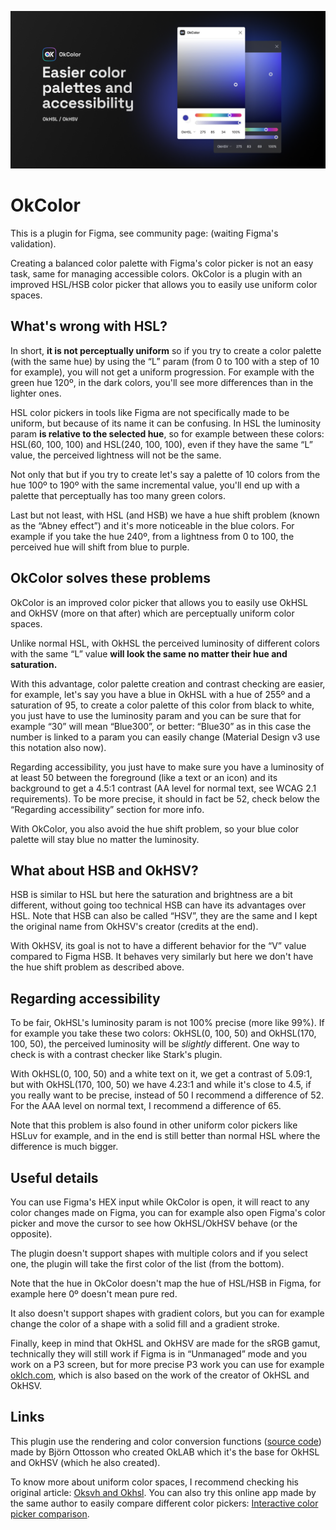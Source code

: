 ![Easier color palettes and accessibility](readme-banner.webp)

# OkColor
This is a plugin for Figma, see community page: (waiting Figma's validation).

Creating a balanced color palette with Figma's color picker is not an easy task, same for managing accessible colors. OkColor is a plugin with an improved HSL/HSB color picker that allows you to easily use uniform color spaces.

## What's wrong with HSL?
In short, **it is not perceptually uniform** so if you try to create a color palette (with the same hue) by using the “L” param (from 0 to 100 with a step of 10 for example), you will not get a uniform progression. For example with the green hue 120º, in the dark colors, you'll see more differences than in the lighter ones.

HSL color pickers in tools like Figma are not specifically made to be uniform, but because of its name it can be confusing. In HSL the luminosity param **is relative to the selected hue**, so for example between these colors: HSL(60, 100, 100) and HSL(240, 100, 100), even if they have the same “L” value, the perceived lightness will not be the same.

Not only that but if you try to create let's say a palette of 10 colors from the hue 100º to 190º with the same incremental value, you'll end up with a palette that perceptually has too many green colors.

Last but not least, with HSL (and HSB) we have a hue shift problem (known as the “Abney effect”) and it's more noticeable in the blue colors. For example if you take the hue 240º, from a lightness from 0 to 100, the perceived hue will shift from blue to purple.

## OkColor solves these problems
OkColor is an improved color picker that allows you to easily use OkHSL and OkHSV (more on that after) which are perceptually uniform color spaces.

Unlike normal HSL, with OkHSL the perceived luminosity of different colors with the same “L” value **will look the same no matter their hue and saturation.**

With this advantage, color palette creation and contrast checking are easier, for example, let's say you have a blue in OkHSL with a hue of 255º and a saturation of 95, to create a color palette of this color from black to white, you just have to use the luminosity param and you can be sure that for example “30” will mean “Blue300”, or better: “Blue30” as in this case the number is linked to a param you can easily change (Material Design v3 use this notation also now).

Regarding accessibility, you just have to make sure you have a luminosity of at least 50 between the foreground (like a text or an icon) and its background to get a 4.5:1 contrast (AA level for normal text, see WCAG 2.1 requirements). To be more precise, it should in fact be 52, check below the “Regarding accessibility” section for more info.

With OkColor, you also avoid the hue shift problem, so your blue color palette will stay blue no matter the luminosity.

## What about HSB and OkHSV?
HSB is similar to HSL but here the saturation and brightness are a bit different, without going too technical HSB can have its advantages over HSL. Note that HSB can also be called “HSV”, they are the same and I kept the original name from OkHSV's creator (credits at the end).

With OkHSV, its goal is not to have a different behavior for the “V” value compared to Figma HSB. It behaves very similarly but here we don't have the hue shift problem as described above.

## Regarding accessibility
To be fair, OkHSL's luminosity param is not 100% precise (more like 99%). If for example you take these two colors: OkHSL(0, 100, 50) and OkHSL(170, 100, 50), the perceived luminosity will be *slightly* different. One way to check is with a contrast checker like Stark's plugin.

With OkHSL(0, 100, 50) and a white text on it, we get a contrast of 5.09:1, but with OkHSL(170, 100, 50) we have 4.23:1 and while it's close to 4.5, if you really want to be precise, instead of 50 I recommend a difference of 52. For the AAA level on normal text, I recommend a difference of 65.

Note that this problem is also found in other uniform color pickers like HSLuv for example, and in the end is still better than normal HSL where the difference is much bigger.

## Useful details
You can use Figma's HEX input while OkColor is open, it will react to any color changes made on Figma, you can for example also open Figma's color picker and move the cursor to see how OkHSL/OkHSV behave (or the opposite).

The plugin doesn't support shapes with multiple colors and if you select one, the plugin will take the first color of the list (from the bottom).

Note that the hue in OkColor doesn't map the hue of HSL/HSB in Figma, for example here 0º doesn't mean pure red.

It also doesn't support shapes with gradient colors, but you can for example change the color of a shape with a solid fill and a gradient stroke.

Finally, keep in mind that OkHSL and OkHSV are made for the sRGB gamut, technically they will still work if Figma is in “Unmanaged” mode and you work on a P3 screen, but for more precise P3 work you can use for example [oklch.com](https://oklch.com/), which is also based on the work of the creator of OkHSL and OkHSV.

## Links
This plugin use the rendering and color conversion functions ([source code](https://github.com/bottosson/bottosson.github.io/tree/master/misc/colorpicker)) made by Björn Ottosson who created OkLAB which it's the base for OkHSL and OkHSV (which he also created).

To know more about uniform color spaces, I recommend checking his original article: [Oksvh and Okhsl](https://bottosson.github.io/posts/colorpicker/). You can also try this online app made by the same author to easily compare different color pickers: [Interactive color picker comparison](https://bottosson.github.io/misc/colorpicker/).